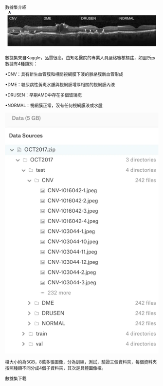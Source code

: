 數據集介紹
![image](https://github.com/11024244/mid/blob/main/jpg/01.png)

數據集來自Kaggle，品質很高，由知名醫院的專業人員嚴格審核標註，如圖所示數據有4種類別：

 •CNV：具有新生血管膜和相關視網膜下液的脈絡膜新血管形成
 
 •DME：糖尿病性黃斑水腫與視網膜增厚相關的視網膜內液
 
 •DRUSEN：早期AMD中存在多個玻璃疣
 
 •NORMAL：視網膜正常，沒有任何視網膜液或水腫
 
![image](https://github.com/11024244/mid/blob/main/jpg/02.png)

檔大小約為5GB，8萬多張圖像，分為訓練，測試，驗證三個資料夾，每個資料夾按照種類不同分成4個子資料夾，其次是具體圖像檔。

數據集下載
